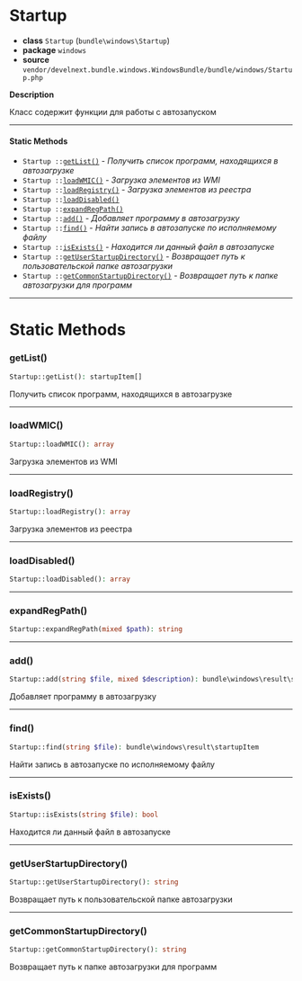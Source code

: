 # Startup

- **class** `Startup` (`bundle\windows\Startup`)
- **package** `windows`
- **source** `vendor/develnext.bundle.windows.WindowsBundle/bundle/windows/Startup.php`

**Description**

Класс содержит функции для работы с автозапуском

---

#### Static Methods

- `Startup ::`[`getList()`](#method-getlist) - _Получить список программ, находящихся в автозагрузке_
- `Startup ::`[`loadWMIC()`](#method-loadwmic) - _Загрузка элементов из WMI_
- `Startup ::`[`loadRegistry()`](#method-loadregistry) - _Загрузка элементов из реестра_
- `Startup ::`[`loadDisabled()`](#method-loaddisabled)
- `Startup ::`[`expandRegPath()`](#method-expandregpath)
- `Startup ::`[`add()`](#method-add) - _Добавляет программу в автозагрузку_
- `Startup ::`[`find()`](#method-find) - _Найти запись в автозапуске по исполняемому файлу_
- `Startup ::`[`isExists()`](#method-isexists) - _Находится ли данный файл в автозапуске_
- `Startup ::`[`getUserStartupDirectory()`](#method-getuserstartupdirectory) - _Возвращает путь к пользовательской папке автозагрузки_
- `Startup ::`[`getCommonStartupDirectory()`](#method-getcommonstartupdirectory) - _Возвращает путь к папке автозагрузки для программ_

---
# Static Methods

<a name="method-getlist"></a>

### getList()
```php
Startup::getList(): startupItem[]
```
Получить список программ, находящихся в автозагрузке

---

<a name="method-loadwmic"></a>

### loadWMIC()
```php
Startup::loadWMIC(): array
```
Загрузка элементов из WMI

---

<a name="method-loadregistry"></a>

### loadRegistry()
```php
Startup::loadRegistry(): array
```
Загрузка элементов из реестра

---

<a name="method-loaddisabled"></a>

### loadDisabled()
```php
Startup::loadDisabled(): array
```

---

<a name="method-expandregpath"></a>

### expandRegPath()
```php
Startup::expandRegPath(mixed $path): string
```

---

<a name="method-add"></a>

### add()
```php
Startup::add(string $file, mixed $description): bundle\windows\result\startupItem
```
Добавляет программу в автозагрузку

---

<a name="method-find"></a>

### find()
```php
Startup::find(string $file): bundle\windows\result\startupItem
```
Найти запись в автозапуске по исполняемому файлу

---

<a name="method-isexists"></a>

### isExists()
```php
Startup::isExists(string $file): bool
```
Находится ли данный файл в автозапуске

---

<a name="method-getuserstartupdirectory"></a>

### getUserStartupDirectory()
```php
Startup::getUserStartupDirectory(): string
```
Возвращает путь к пользовательской папке автозагрузки

---

<a name="method-getcommonstartupdirectory"></a>

### getCommonStartupDirectory()
```php
Startup::getCommonStartupDirectory(): string
```
Возвращает путь к папке автозагрузки для программ